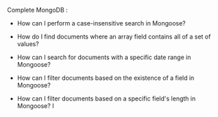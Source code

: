 Complete MongoDB :

- How can I perform a case-insensitive search in Mongoose?

- How do I find documents where an array field contains all of a set of values?

- How can I search for documents with a specific date range in Mongoose?

- How can I filter documents based on the existence of a field in Mongoose?

- How can I filter documents based on a specific field's length in Mongoose? I
